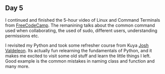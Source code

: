 ## Day 5

I continued and finished the 5-hour video of Linux and Command Terminals from [FreeCodeCamp](https://www.youtube.com/watch?v=ZtqBQ68cfJc). The remanining talks about the common command used when collaborating, the used of sudo, different users, understanding permissions etc.

I revisited my Python and took some refresher course from Kuya [Josh Valdeleon](https://www.youtube.com/@joshvaldeleon3138). Its actually fun relearning the fundamentals of Python, and it makes me excited to visit some old stuff and learn the little things I left. Good example is the common mistakes in naming class and function and many more.





